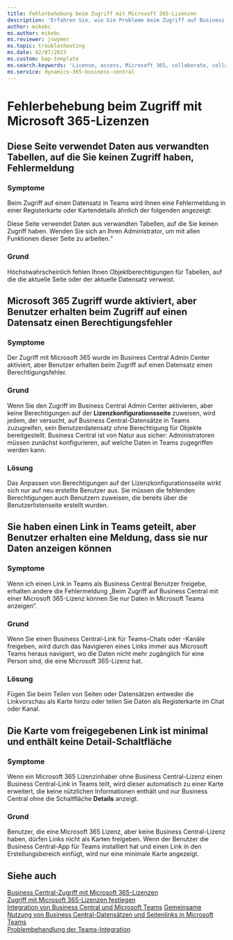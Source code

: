 ```yaml
---
title: Fehlerbehebung beim Zugriff mit Microsoft 365-Lizenzen
description: 'Erfahren Sie, wie Sie Probleme beim Zugriff auf Business Central mit nur einer Microsoft 365-Lizenz beheben können.'
author: mikebc
ms.author: mikebc
ms.reviewer: jswymer
ms.topic: troubleshooting
ms.date: 02/07/2023
ms.custom: bap-template
ms.search.keywords: 'License, access, Microsoft 365, collaborate, collaboration, Teams, Microsoft Teams'
ms.service: dynamics-365-business-central
---
```


# <a name="troubleshoot-access-with-microsoft-365-licenses"></a>Fehlerbehebung beim Zugriff mit Microsoft 365-Lizenzen

## <a name="this-page-uses-data-from-related-tables-that-you-do-not-have-access-to-error-message"></a>Diese Seite verwendet Daten aus verwandten Tabellen, auf die Sie keinen Zugriff haben, Fehlermeldung

### <a name="symptoms"></a>Symptome

Beim Zugriff auf einen Datensatz in Teams wird Ihnen eine Fehlermeldung in einer Registerkarte oder Kartendetails ähnlich der folgenden angezeigt:

Diese Seite verwendet Daten aus verwandten Tabellen, auf die Sie keinen Zugriff haben. Wenden Sie sich an Ihren Administrator, um mit allen Funktionen dieser Seite zu arbeiten.“

### <a name="cause"></a>Grund

Höchstwahrscheinlich fehlen Ihnen Objektberechtigungen für Tabellen, auf die die aktuelle Seite oder der aktuelle Datensatz verweist.

## <a name="microsoft-365-access-has-been-enabled-but-users-get-a-permission-error"></a>Microsoft 365 Zugriff wurde aktiviert, aber Benutzer erhalten beim Zugriff auf einen Datensatz einen Berechtigungsfehler

### <a name="symptoms-1"></a>Symptome

Der Zugriff mit Microsoft 365 wurde im Business Central Admin Center aktiviert, aber Benutzer erhalten beim Zugriff auf einen Datensatz einen Berechtigungsfehler.

### <a name="cause-1"></a>Grund

Wenn Sie den Zugriff im Business Central Admin Center aktivieren, aber keine Berechtigungen auf der **Lizenzkonfigurationsseite** zuweisen, wird jedem, der versucht, auf Business Central-Datensätze in Teams zuzugreifen, sein Benutzerdatensatz ohne Berechtigung für Objekte bereitgestellt. Business Central ist von Natur aus sicher: Administratoren müssen zunächst konfigurieren, auf welche Daten in Teams zugegriffen werden kann. 

### <a name="resolution"></a>Lösung

Das Anpassen von Berechtigungen auf der Lizenzkonfigurationsseite wirkt sich nur auf neu erstellte Benutzer aus. Sie müssen die fehlenden Berechtigungen auch Benutzern zuweisen, die bereits über die Benutzerlistenseite erstellt wurden. 

## <a name="you-shared-a-link-in-teams-but-users-get-a-message-that-they-can-only-view-data"></a>Sie haben einen Link in Teams geteilt, aber Benutzer erhalten eine Meldung, dass sie nur Daten anzeigen können

### <a name="symptoms-2"></a>Symptome

Wenn ich einen Link in Teams als Business Central Benutzer freigebe, erhalten andere die Fehlermeldung „Beim Zugriff auf Business Central mit einer Microsoft 365-Lizenz können Sie nur Daten in Microsoft Teams anzeigen“.

### <a name="cause-2"></a>Grund

Wenn Sie einen Business Central-Link für Teams-Chats oder -Kanäle freigeben, wird durch das Navigieren eines Links immer aus Microsoft Teams heraus navigiert, wo die Daten nicht mehr zugänglich für eine Person sind, die eine Microsoft 365-Lizenz hat.

### <a name="resolution-1"></a>Lösung

Fügen Sie beim Teilen von Seiten oder Datensätzen entweder die Linkvorschau als Karte hinzu oder teilen Sie Daten als Registerkarte im Chat oder Kanal.

## <a name="card-from-shared-link-is-minimal-and-doesnt-include-details-button"></a>Die Karte vom freigegebenen Link ist minimal und enthält keine Detail-Schaltfläche

### <a name="symptoms-3"></a>Symptome

Wenn ein Microsoft 365 Lizenzinhaber ohne Business Central-Lizenz einen Business Central-Link in Teams teilt, wird dieser automatisch zu einer Karte erweitert, die keine nützlichen Informationen enthält und nur Business Central ohne die Schaltfläche **Details** anzeigt.

### <a name="cause-3"></a>Grund

Benutzer, die eine Microsoft 365 Lizenz, aber keine Business Central-Lizenz haben, dürfen Links nicht als Karten freigeben. Wenn der Benutzer die Business Central-App für Teams installiert hat und einen Link in den Erstellungsbereich einfügt, wird nur eine minimale Karte angezeigt. 

## <a name="see-also"></a>Siehe auch

[Business Central-Zugriff mit Microsoft 365-Lizenzen](admin-access-with-m365-license.md#minimum-requirements)  
[Zugriff mit Microsoft 365-Lizenzen festlegen](admin-access-with-m365-license-setup.md)  
[Integration von Business Central und Microsoft Teams](across-teams-overview.md)
[Gemeinsame Nutzung von Business Central-Datensätzen und Seitenlinks in Microsoft Teams](across-working-with-teams.md)  
[Problembehandlung der Teams-Integration](admin-teams-troubleshooting.md)  
